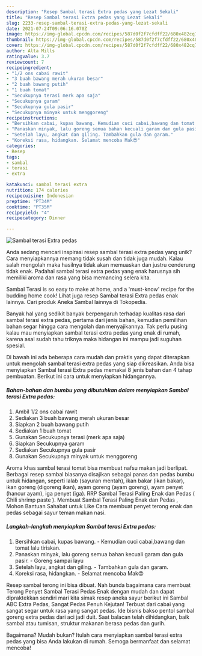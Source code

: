 ```yaml
---
description: "Resep Sambal terasi Extra pedas yang Lezat Sekali"
title: "Resep Sambal terasi Extra pedas yang Lezat Sekali"
slug: 2233-resep-sambal-terasi-extra-pedas-yang-lezat-sekali
date: 2021-07-24T09:06:16.070Z
image: https://img-global.cpcdn.com/recipes/587d0f2f7cfdff22/680x482cq70/sambal-terasi-extra-pedas-foto-resep-utama.jpg
thumbnail: https://img-global.cpcdn.com/recipes/587d0f2f7cfdff22/680x482cq70/sambal-terasi-extra-pedas-foto-resep-utama.jpg
cover: https://img-global.cpcdn.com/recipes/587d0f2f7cfdff22/680x482cq70/sambal-terasi-extra-pedas-foto-resep-utama.jpg
author: Alta Mills
ratingvalue: 3.7
reviewcount: 7
recipeingredient:
- "1/2 ons cabai rawit"
- "3 buah bawang merah ukuran besar"
- "2 buah bawang putih"
- "1 buah tomat"
- "Secukupnya terasi merk apa saja"
- "Secukupnya garam"
- "Secukupnya gula pasir"
- "Secukupnya minyak untuk menggoreng"
recipeinstructions:
- "Bersihkan cabai, kupas bawang. Kemudian cuci cabai,bawang dan tomat lalu tiriskan."
- "Panaskan minyak, lalu goreng semua bahan kecuali garam dan gula pasir. Goreng sampai layu"
- "Setelah layu, angkat dan giling. Tambahkan gula dan garam."
- "Koreksi rasa, hidangkan. Selamat mencoba Mak😍"
categories:
- Resep
tags:
- sambal
- terasi
- extra

katakunci: sambal terasi extra 
nutrition: 174 calories
recipecuisine: Indonesian
preptime: "PT34M"
cooktime: "PT35M"
recipeyield: "4"
recipecategory: Dinner

---
```



![Sambal terasi Extra pedas](https://img-global.cpcdn.com/recipes/587d0f2f7cfdff22/680x482cq70/sambal-terasi-extra-pedas-foto-resep-utama.jpg)

Anda sedang mencari inspirasi resep sambal terasi extra pedas yang unik? Cara menyiapkannya memang tidak susah dan tidak juga mudah. Kalau salah mengolah maka hasilnya tidak akan memuaskan dan justru cenderung tidak enak. Padahal sambal terasi extra pedas yang enak harusnya sih memiliki aroma dan rasa yang bisa memancing selera kita.

Sambal Terasi is so easy to make at home, and a &#39;must-know&#39; recipe for the budding home cook! Lihat juga resep Sambal terasi Extra pedas enak lainnya. Cari produk Aneka Sambal lainnya di Tokopedia.

Banyak hal yang sedikit banyak berpengaruh terhadap kualitas rasa dari sambal terasi extra pedas, pertama dari jenis bahan, kemudian pemilihan bahan segar hingga cara mengolah dan menyajikannya. Tak perlu pusing kalau mau menyiapkan sambal terasi extra pedas yang enak di rumah, karena asal sudah tahu triknya maka hidangan ini mampu jadi suguhan spesial.


Di bawah ini ada beberapa cara mudah dan praktis yang dapat diterapkan untuk mengolah sambal terasi extra pedas yang siap dikreasikan. Anda bisa menyiapkan Sambal terasi Extra pedas memakai 8 jenis bahan dan 4 tahap pembuatan. Berikut ini cara untuk menyiapkan hidangannya.

<!--inarticleads1-->

##### Bahan-bahan dan bumbu yang dibutuhkan dalam menyiapkan Sambal terasi Extra pedas:

1. Ambil 1/2 ons cabai rawit
1. Sediakan 3 buah bawang merah ukuran besar
1. Siapkan 2 buah bawang putih
1. Sediakan 1 buah tomat
1. Gunakan Secukupnya terasi (merk apa saja)
1. Siapkan Secukupnya garam
1. Sediakan Secukupnya gula pasir
1. Gunakan Secukupnya minyak untuk menggoreng


Aroma khas sambal terasi tomat bisa membuat nafsu makan jadi berlipat. Berbagai resep sambal biasanya disajikan sebagai panas dan pedas bumbu untuk hidangan, seperti lalab (sayuran mentah), ikan bakar (ikan bakar), ikan goreng (digoreng ikan), ayam goreng (ayam goreng), ayam penyet (hancur ayam), iga penyet (iga). RRP Sambal Terasi Paling Enak dan Pedas ( Chili shrimp paste ). Membuat Sambal Terasi Paling Enak dan Pedas , Mohon Bantuan Sahabat untuk Like Cara membuat penyet terong enak dan pedas sebagai sayur teman makan nasi. 

<!--inarticleads2-->

##### Langkah-langkah menyiapkan Sambal terasi Extra pedas:

1. Bersihkan cabai, kupas bawang. - Kemudian cuci cabai,bawang dan tomat lalu tiriskan.
1. Panaskan minyak, lalu goreng semua bahan kecuali garam dan gula pasir. - Goreng sampai layu
1. Setelah layu, angkat dan giling. - Tambahkan gula dan garam.
1. Koreksi rasa, hidangkan. - Selamat mencoba Mak😍


Resep sambal terong ini bisa dibuat. Nah bunda bagaimana cara membuat Terong Penyet Sambal Terasi Pedas Enak dengan mudah dan dapat dipraktekkan sendiri mari kita simak resep aneka sayur berikut ini  Sambal ABC Extra Pedas, Sangat Pedas Penuh Kejutan! Terbuat dari cabai yang sangat segar untuk rasa yang sangat pedas. Ide bisnis bakso pentol sambal goreng extra pedas dari aci jadi duit. Saat balacan telah dihidangkan, baik sambal atau tumisan, struktur makanan berasa pedas dan gurih. 

Bagaimana? Mudah bukan? Itulah cara menyiapkan sambal terasi extra pedas yang bisa Anda lakukan di rumah. Semoga bermanfaat dan selamat mencoba!
